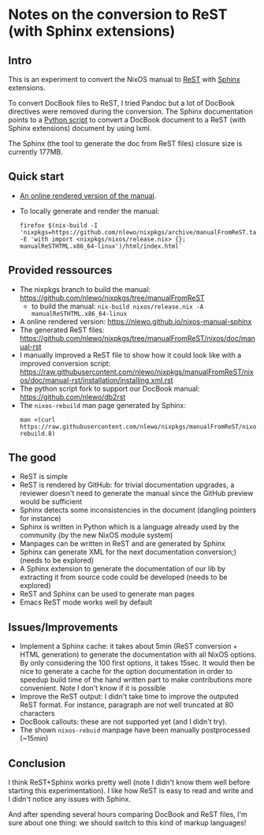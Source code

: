 # Notes on the conversion to ReST (with Sphinx extensions)
## Intro

This is an experiment to convert the NixOS manual to
[ReST](https://docutils.sourceforge.io/docs/ref/rst/restructuredtext.html)
with [Sphinx](https://www.sphinx-doc.org/en/stable/) extensions.

To convert DocBook files to ReST, I tried Pandoc but a lot of DocBook
directives were removed during the conversion. The Sphinx
documentation points to a [Python
script](https://github.com/wojdyr/db2rst) to convert a DocBook
document to a ReST (with Sphinx extensions) document by using lxml.

The Sphinx (the tool to generate the doc from ReST files) closure size
is currently 177MB.

## Quick start

- [An online rendered version of the
  manual](https://nlewo.github.io/nixos-manual-sphinx).

- To locally generate and render the manual:
  ```
  firefox $(nix-build -I 'nixpkgs=https://github.com/nlewo/nixpkgs/archive/manualFromReST.tar.gz' -E 'with import <nixpkgs/nixos/release.nix> {}; manualReSTHTML.x86_64-linux')/html/index.html`
  ```

## Provided ressources

- The nixpkgs branch to build the manual:
  <https://github.com/nlewo/nixpkgs/tree/manualFromReST>
   - to build the manual:
     `nix-build nixos/release.nix -A manualReSTHTML.x86_64-linux`
- A online rendered version:
    <https://nlewo.github.io/nixos-manual-sphinx>
- The generated ReST files:
    <https://github.com/nlewo/nixpkgs/tree/manualFromReST/nixos/doc/manual-rst>
- I manually improved a ReST file to show how it could look like with
  a improved conversion script:
  <https://raw.githubusercontent.com/nlewo/nixpkgs/manualFromReST/nixos/doc/manual-rst/installation/installing.xml.rst>
- The python script fork to support our DocBook manual:
  <https://github.com/nlewo/db2rst>
- The `nixos-rebuild` man page generated by Sphinx:
  ```
  man <(curl https://raw.githubusercontent.com/nlewo/nixpkgs/manualFromReST/nixos/doc/nixos-rebuild.8)
  ```

## The good

- ReST is simple
- ReST is rendered by GitHub: for trivial documentation upgrades, a
  reviewer doesn't need to generate the manual since the GitHub
  preview would be sufficient
- Sphinx detects some inconsistencies in the document (dangling
  pointers for instance)
- Sphinx is written in Python which is a language already used by
  the community (by the new NixOS module system)
- Manpages can be written in ReST and are generated by Sphinx
- Sphinx can generate XML for the next documentation conversion;)
  (needs to be explored)
- A Sphinx extension to generate the documentation of our lib by
  extracting it from source code could be developed (needs to be
  explored)
- ReST and Sphinx can be used to generate man pages
- Emacs ReST mode works well by default

## Issues/Improvements

- Implement a Sphinx cache: it takes about 5min (ReST conversion +
  HTML generation) to generate the documentation with all NixOS
  options. By only considering the 100 first options, it takes
  15sec. It would then be nice to generate a cache for the option
  documentation in order to speedup build time of the hand written
  part to make contributions more convenient. Note I don't know if
  it is possible
- Improve the ReST output: I didn't take time to improve the
  outputed ReST format. For instance, paragraph are not well
  truncated at 80 characters
- DocBook callouts: these are not supported yet (and I didn't try).
- The shown `nixos-rebuid` manpage have been manually postprocessed
  (~15min)

## Conclusion

I think ReST+Sphinx works pretty well (note I didn't know them well
before starting this experimentation). I like how ReST is easy to read
and write and I didn't notice any issues with Sphinx.

And after spending several hours comparing DocBook and ReST files, I'm
sure about one thing: we should switch to this kind of markup
languages!

